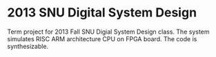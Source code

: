 2013 SNU Digital System Design
=============

Term project for 2013 Fall SNU Digial System Design class.
The system simulates RISC ARM architecture CPU on FPGA board. The code is synthesizable.

